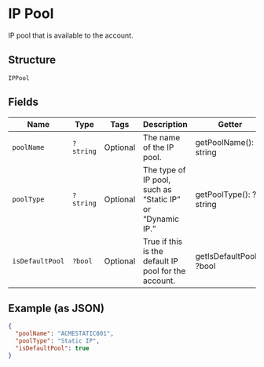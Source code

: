 
# IP Pool

IP pool that is available to the account.

## Structure

`IPPool`

## Fields

| Name | Type | Tags | Description | Getter | Setter |
|  --- | --- | --- | --- | --- | --- |
| `poolName` | `?string` | Optional | The name of the IP pool. | getPoolName(): ?string | setPoolName(?string poolName): void |
| `poolType` | `?string` | Optional | The type of IP pool, such as “Static IP” or “Dynamic IP.” | getPoolType(): ?string | setPoolType(?string poolType): void |
| `isDefaultPool` | `?bool` | Optional | True if this is the default IP pool for the account. | getIsDefaultPool(): ?bool | setIsDefaultPool(?bool isDefaultPool): void |

## Example (as JSON)

```json
{
  "poolName": "ACMESTATIC001",
  "poolType": "Static IP",
  "isDefaultPool": true
}
```

